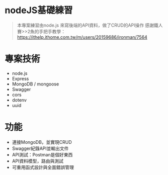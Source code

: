 # nodeJS基礎練習

> 本專案練習由node.js 來寫後端的API資料，做了CRUD的API操作
> 感謝鐵人賽>>2魚的手把手教學：https://ithelp.ithome.com.tw/m/users/20159686/ironman/7564

# 專案技術
- node.js
- Express
- MongoDB / mongoose
- Swagger
- cors
- dotenv
- uuid

# 功能
- 連接MongoDB，並實現CRUD
- Swagger紀錄API並輸出文件
- API測試：Postman是個好東西
- API資料模型，路由與測試
- 可重用函式設計與全面錯誤管理
